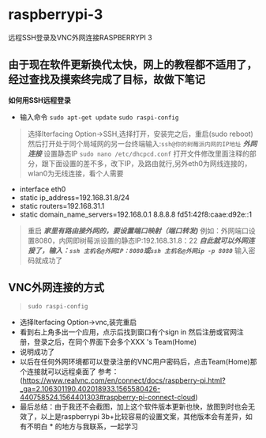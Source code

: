 # raspberrypi-3
远程SSH登录及VNC外网连接RASPBERRYPI 3
## 由于现在软件更新换代太快，网上的教程都不适用了，经过查找及摸索终完成了目标，故做下笔记
**如何用SSH远程登录**
  * 输入命令 
    `sudo apt-get update`
    `sudo raspi-config`
 > 选择Iterfacing Option->SSH,选择打开，安装完之后，重启(sudo reboot)
 > 然后打开处于同个局域网的另一台终端输入:`ssh@你的树莓派内网的IP地址`
 ***外网连接***
   设置静态IP
   `sudo nano /etc/dhcpcd.conf`
  > 打开文件修改里面注释的部分，跟下面设置的差不多，改下IP，及路由就行,另外eth0为网线连接的，wlan0为无线连接，看个人需要
   * interface eth0
   * static ip_address=192.168.31.8/24
   * static routers=192.168.31.1
   * static domain_name_servers=192.168.0.1 8.8.8.8 fd51:42f8:caae:d92e::1
  > 重启
 ***家里有路由接外网的，要设置端口映射（端口转发)***
  > 例如：外网端口设置8080，内网即树莓派设置的静态IP:192.168.31.8：22
 ***自此就可以外网连接了，输入：`ssh 主机名@外网IP：8080`或`ssh 主机名@外网ip -p 8080`***
  > 输入密码就成功了
## VNC外网连接的方式
   > `sudo raspi-config`
   * 选择Iterfacing Option->vnc,装完重启
   * 看到右上角多出一个应用，点示后找到窗口有个sign in 然后注册或官网注册，登录之后，在同个界面下会多个XXX 's Team(Home)
   * 说明成功了
   * 以后在任何外网环境都可以登录注册的VNC用户密码后，点击Team(Home)那个连接就可以远程桌面了
   参考：(https://www.realvnc.com/en/connect/docs/raspberry-pi.html?_ga=2.106301190.402018933.1565580426-440758524.1564401303#raspberry-pi-connect-cloud)
   * 最后总结：由于我还不会截图，加上这个软件版本更新也快，放图到时也会无效了，以上是raspberrypi 3b+比较容易的设置文案，其他版本会有差异，如有不明白    * 的地方与我联系，一起学习
